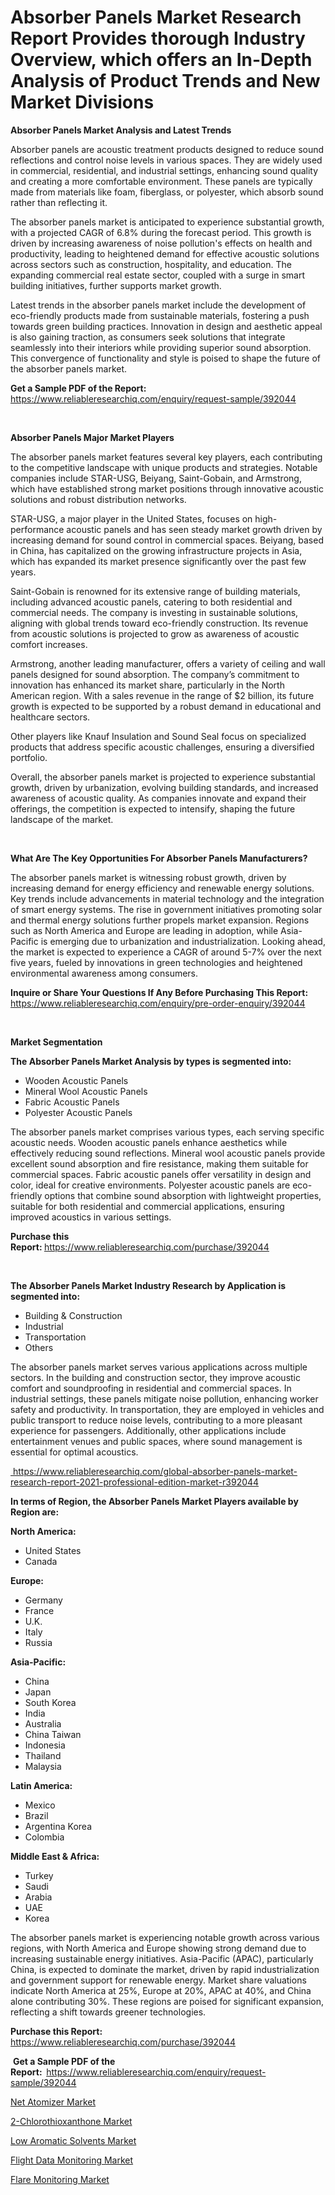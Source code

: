 <p><h1>Absorber Panels Market Research Report Provides thorough Industry Overview, which offers an In-Depth Analysis of Product Trends and New Market Divisions</h1></p><p><strong>Absorber Panels Market Analysis and Latest Trends</strong></p>
<p><p>Absorber panels are acoustic treatment products designed to reduce sound reflections and control noise levels in various spaces. They are widely used in commercial, residential, and industrial settings, enhancing sound quality and creating a more comfortable environment. These panels are typically made from materials like foam, fiberglass, or polyester, which absorb sound rather than reflecting it.</p><p>The absorber panels market is anticipated to experience substantial growth, with a projected CAGR of 6.8% during the forecast period. This growth is driven by increasing awareness of noise pollution's effects on health and productivity, leading to heightened demand for effective acoustic solutions across sectors such as construction, hospitality, and education. The expanding commercial real estate sector, coupled with a surge in smart building initiatives, further supports market growth.</p><p>Latest trends in the absorber panels market include the development of eco-friendly products made from sustainable materials, fostering a push towards green building practices. Innovation in design and aesthetic appeal is also gaining traction, as consumers seek solutions that integrate seamlessly into their interiors while providing superior sound absorption. This convergence of functionality and style is poised to shape the future of the absorber panels market.</p></p>
<p><strong>Get a Sample PDF of the Report:&nbsp;</strong> <a href="https://www.reliableresearchiq.com/enquiry/request-sample/392044?utm_campaign=1087&utm_medium=2&utm_source=Github&utm_content=ia&utm_term=26102024&utm_id=absorber-panels">https://www.reliableresearchiq.com/enquiry/request-sample/392044</a></p>
<p>&nbsp;</p>
<p><strong>Absorber Panels Major Market Players</strong></p>
<p><p>The absorber panels market features several key players, each contributing to the competitive landscape with unique products and strategies. Notable companies include STAR-USG, Beiyang, Saint-Gobain, and Armstrong, which have established strong market positions through innovative acoustic solutions and robust distribution networks.</p><p>STAR-USG, a major player in the United States, focuses on high-performance acoustic panels and has seen steady market growth driven by increasing demand for sound control in commercial spaces. Beiyang, based in China, has capitalized on the growing infrastructure projects in Asia, which has expanded its market presence significantly over the past few years.</p><p>Saint-Gobain is renowned for its extensive range of building materials, including advanced acoustic panels, catering to both residential and commercial needs. The company is investing in sustainable solutions, aligning with global trends toward eco-friendly construction. Its revenue from acoustic solutions is projected to grow as awareness of acoustic comfort increases.</p><p>Armstrong, another leading manufacturer, offers a variety of ceiling and wall panels designed for sound absorption. The company’s commitment to innovation has enhanced its market share, particularly in the North American region. With a sales revenue in the range of $2 billion, its future growth is expected to be supported by a robust demand in educational and healthcare sectors.</p><p>Other players like Knauf Insulation and Sound Seal focus on specialized products that address specific acoustic challenges, ensuring a diversified portfolio.</p><p>Overall, the absorber panels market is projected to experience substantial growth, driven by urbanization, evolving building standards, and increased awareness of acoustic quality. As companies innovate and expand their offerings, the competition is expected to intensify, shaping the future landscape of the market.</p></p>
<p>&nbsp;</p>
<p><strong>What Are The Key Opportunities For Absorber Panels Manufacturers?</strong></p>
<p><p>The absorber panels market is witnessing robust growth, driven by increasing demand for energy efficiency and renewable energy solutions. Key trends include advancements in material technology and the integration of smart energy systems. The rise in government initiatives promoting solar and thermal energy solutions further propels market expansion. Regions such as North America and Europe are leading in adoption, while Asia-Pacific is emerging due to urbanization and industrialization. Looking ahead, the market is expected to experience a CAGR of around 5-7% over the next five years, fueled by innovations in green technologies and heightened environmental awareness among consumers.</p></p>
<p><strong>Inquire or Share Your Questions If Any Before Purchasing This Report:</strong> <a href="https://www.reliableresearchiq.com/enquiry/pre-order-enquiry/392044?utm_campaign=1087&utm_medium=2&utm_source=Github&utm_content=ia&utm_term=26102024&utm_id=absorber-panels">https://www.reliableresearchiq.com/enquiry/pre-order-enquiry/392044</a></p>
<p>&nbsp;</p>
<p><strong>Market Segmentation</strong></p>
<p><strong>The Absorber Panels Market Analysis by types is segmented into:</strong></p>
<p><ul><li>Wooden Acoustic Panels</li><li>Mineral Wool Acoustic Panels</li><li>Fabric Acoustic Panels</li><li>Polyester Acoustic Panels</li></ul></p>
<p><p>The absorber panels market comprises various types, each serving specific acoustic needs. Wooden acoustic panels enhance aesthetics while effectively reducing sound reflections. Mineral wool acoustic panels provide excellent sound absorption and fire resistance, making them suitable for commercial spaces. Fabric acoustic panels offer versatility in design and color, ideal for creative environments. Polyester acoustic panels are eco-friendly options that combine sound absorption with lightweight properties, suitable for both residential and commercial applications, ensuring improved acoustics in various settings.</p></p>
<p><strong>Purchase this Report:&nbsp;</strong><a href="https://www.reliableresearchiq.com/purchase/392044?utm_campaign=1087&utm_medium=2&utm_source=Github&utm_content=ia&utm_term=26102024&utm_id=absorber-panels">https://www.reliableresearchiq.com/purchase/392044</a></p>
<p>&nbsp;</p>
<p><strong>The Absorber Panels Market Industry Research by Application is segmented into:</strong></p>
<p><ul><li>Building & Construction</li><li>Industrial</li><li>Transportation</li><li>Others</li></ul></p>
<p><p>The absorber panels market serves various applications across multiple sectors. In the building and construction sector, they improve acoustic comfort and soundproofing in residential and commercial spaces. In industrial settings, these panels mitigate noise pollution, enhancing worker safety and productivity. In transportation, they are employed in vehicles and public transport to reduce noise levels, contributing to a more pleasant experience for passengers. Additionally, other applications include entertainment venues and public spaces, where sound management is essential for optimal acoustics.</p></p>
<p><a href="https://www.reliableresearchiq.com/global-absorber-panels-market-research-report-2021-professional-edition-market-r392044?utm_campaign=1087&utm_medium=2&utm_source=Github&utm_content=ia&utm_term=26102024&utm_id=absorber-panels">&nbsp;https://www.reliableresearchiq.com/global-absorber-panels-market-research-report-2021-professional-edition-market-r392044</a></p>
<p><strong>In terms of Region, the Absorber Panels Market Players available by Region are:</strong></p>
<p>
    <p> <strong> North America: </strong>
        <ul>
            <li>United States</li>
            <li>Canada</li>
        </ul>
        </p> 
    <p> <strong> Europe: </strong>
        <ul>
            <li>Germany</li>
            <li>France</li>
            <li>U.K.</li>
            <li>Italy</li>
            <li>Russia</li>
        </ul>
        </p> 
    <p> <strong> Asia-Pacific: </strong>
        <ul>
            <li>China</li>
            <li>Japan</li>
            <li>South Korea</li>
            <li>India</li>
            <li>Australia</li>
            <li>China Taiwan</li>
            <li>Indonesia</li>
            <li>Thailand</li>
            <li>Malaysia</li>
        </ul>
        </p> 
    <p> <strong> Latin America: </strong>
        <ul>
            <li>Mexico</li>
            <li>Brazil</li>
            <li>Argentina Korea</li>
            <li>Colombia</li>
        </ul>
        </p> 
    <p> <strong> Middle East & Africa: </strong>
        <ul>
            <li>Turkey</li>
            <li>Saudi</li>
            <li>Arabia</li>
            <li>UAE</li>
            <li>Korea</li>
        </ul>
    </p>
    </p>
<p><p>The absorber panels market is experiencing notable growth across various regions, with North America and Europe showing strong demand due to increasing sustainable energy initiatives. Asia-Pacific (APAC), particularly China, is expected to dominate the market, driven by rapid industrialization and government support for renewable energy. Market share valuations indicate North America at 25%, Europe at 20%, APAC at 40%, and China alone contributing 30%. These regions are poised for significant expansion, reflecting a shift towards greener technologies.</p></p>
<p><strong>Purchase this Report: </strong><a href="https://www.reliableresearchiq.com/purchase/392044?utm_campaign=1087&utm_medium=2&utm_source=Github&utm_content=ia&utm_term=26102024&utm_id=absorber-panels">https://www.reliableresearchiq.com/purchase/392044</a></p>
<p>&nbsp;<strong>Get a Sample PDF of the Report:&nbsp;&nbsp;</strong><a href="https://www.reliableresearchiq.com/enquiry/request-sample/392044?utm_campaign=1087&utm_medium=2&utm_source=Github&utm_content=ia&utm_term=26102024&utm_id=absorber-panels">https://www.reliableresearchiq.com/enquiry/request-sample/392044</a></p>
<p><strong></strong></p>
<p><p><a href="https://www.linkedin.com/pulse/net-atomizer-market-opportunities-emerging-global-trends-6lgnf?utm_campaign=1087&utm_medium=2&utm_source=Github&utm_content=ia&utm_term=26102024&utm_id=absorber-panels">Net Atomizer Market</a></p><p><a href="https://www.linkedin.com/pulse/unlocking-growth-potential-strategic-analysis-2-chlorothioxanthone-rs2lc?utm_campaign=1087&utm_medium=2&utm_source=Github&utm_content=ia&utm_term=26102024&utm_id=absorber-panels">2-Chlorothioxanthone Market</a></p><p><a href="https://github.com/wydramppetrox/Market-Research-Report-List-1/blob/main/low-aromatic-solvents-market.md?utm_campaign=1087&utm_medium=2&utm_source=Github&utm_content=ia&utm_term=26102024&utm_id=absorber-panels">Low Aromatic Solvents Market</a></p><p><a href="https://issuu.com/reportprime-2/docs/flight-data-monitoring-market-size-_32dde44d64680e?utm_campaign=1087&utm_medium=2&utm_source=Github&utm_content=ia&utm_term=26102024&utm_id=absorber-panels">Flight Data Monitoring Market</a></p><p><a href="https://issuu.com/reportprime-2/docs/flare-monitoring-market-size-2030.p_0f84c149707e67?utm_campaign=1087&utm_medium=2&utm_source=Github&utm_content=ia&utm_term=26102024&utm_id=absorber-panels">Flare Monitoring Market</a></p></p>